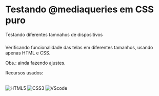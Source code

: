 

 # Testando @mediaqueries em CSS puro
 Testando diferentes tamnahos de dispositivos

 ###
 <p> Verificando funcionalidade das telas em diferentes tamanhos, usando apenas HTML  e CSS.</p>
 
 <p>Obs.: ainda fazendo ajustes.</p>


 <p>Recursos usados:</p>

 <div style="display: inline_block"><br/>
<img  alt="HTML5" src="https://img.shields.io/badge/HTML5-E34F26?style=for-the-badge&logo=html5&logoColor=white">
<img alt="CSS3" src="https://img.shields.io/badge/CSS3-1572B6?style=for-the-badge&logo=css3&logoColor=white">
<img alt="VScode" src="https://img.shields.io/badge/Made%20for-VSCode-1f425f.svg">

</div>
